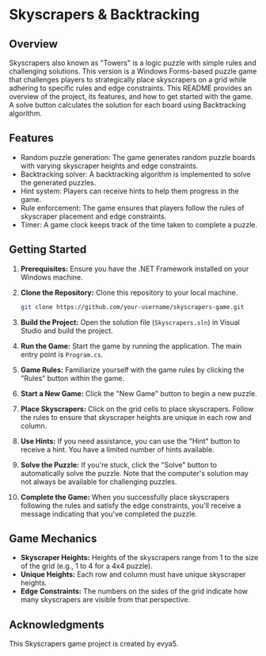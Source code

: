 # Skyscrapers & Backtracking

## Overview

Skyscrapers also known as "Towers" is a logic puzzle with simple rules and challenging solutions. This version is a Windows Forms-based puzzle game that challenges players to strategically place skyscrapers on a grid while adhering to specific rules and edge constraints. This README provides an overview of the project, its features, and how to get started with the game.
A solve button calculates the solution for each board using Backtracking algorithm.

## Features

- Random puzzle generation: The game generates random puzzle boards with varying skyscraper heights and edge constraints.
- Backtracking solver: A backtracking algorithm is implemented to solve the generated puzzles.
- Hint system: Players can receive hints to help them progress in the game.
- Rule enforcement: The game ensures that players follow the rules of skyscraper placement and edge constraints.
- Timer: A game clock keeps track of the time taken to complete a puzzle.

## Getting Started

1. **Prerequisites:** Ensure you have the .NET Framework installed on your Windows machine.

2. **Clone the Repository:** Clone this repository to your local machine.

    ```bash
    git clone https://github.com/your-username/skyscrapers-game.git
    ```

3. **Build the Project:** Open the solution file (`Skyscrapers.sln`) in Visual Studio and build the project.

4. **Run the Game:** Start the game by running the application. The main entry point is `Program.cs`.

5. **Game Rules:** Familiarize yourself with the game rules by clicking the "Rules" button within the game.

6. **Start a New Game:** Click the "New Game" button to begin a new puzzle.

7. **Place Skyscrapers:** Click on the grid cells to place skyscrapers. Follow the rules to ensure that skyscraper heights are unique in each row and column.

8. **Use Hints:** If you need assistance, you can use the "Hint" button to receive a hint. You have a limited number of hints available.

9. **Solve the Puzzle:** If you're stuck, click the "Solve" button to automatically solve the puzzle. Note that the computer's solution may not always be available for challenging puzzles.

10. **Complete the Game:** When you successfully place skyscrapers following the rules and satisfy the edge constraints, you'll receive a message indicating that you've completed the puzzle.

## Game Mechanics

- **Skyscraper Heights:** Heights of the skyscrapers range from 1 to the size of the grid (e.g., 1 to 4 for a 4x4 puzzle).
- **Unique Heights:** Each row and column must have unique skyscraper heights.
- **Edge Constraints:** The numbers on the sides of the grid indicate how many skyscrapers are visible from that perspective.

## Acknowledgments

This Skyscrapers game project is created by evya5.

